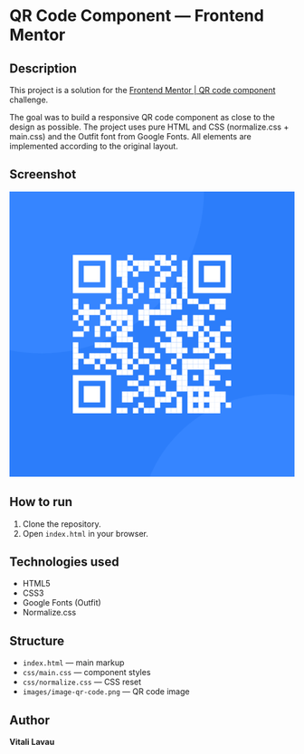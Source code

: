 # QR Code Component — Frontend Mentor

## Description

This project is a solution for the [Frontend Mentor | QR code component](https://www.frontendmentor.io/challenges/qr-code-component-iux_sIO_H) challenge.

The goal was to build a responsive QR code component as close to the design as possible. The project uses pure HTML and CSS (normalize.css + main.css) and the Outfit font from Google Fonts. All elements are implemented according to the original layout.

## Screenshot

![Component preview](./images/image-qr-code.png)

## How to run

1. Clone the repository.
2. Open `index.html` in your browser.

## Technologies used

- HTML5
- CSS3
- Google Fonts (Outfit)
- Normalize.css

## Structure

- `index.html` — main markup
- `css/main.css` — component styles
- `css/normalize.css` — CSS reset
- `images/image-qr-code.png` — QR code image

## Author

**Vitali Lavau**
